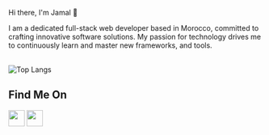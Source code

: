 Hi there, I'm Jamal 👋

I am a dedicated full-stack web developer based in Morocco, committed to crafting innovative software solutions. My passion for technology drives me to continuously learn and master new frameworks, and tools.
<br/>
<br/>

![Top Langs](https://github-readme-stats.vercel.app/api/top-langs/?username=shrjamal&hide=c,kotlin,swift,Objective-C,Makefile,Vue,Ruby&layout=compact&langs_count=8&theme=transparent)

## **Find Me On**

<p align="left">
<a href="https://www.twitter.com/shrjamal" target="_blank" rel="noreferrer"><img src="https://raw.githubusercontent.com/danielcranney/readme-generator/main/public/icons/socials/twitter.svg" width="32" height="32" /></a>
<a href="https://www.linkedin.com/in/shrjamal/" target="_blank" rel="noreferrer"><img src="https://raw.githubusercontent.com/danielcranney/readme-generator/main/public/icons/socials/linkedin.svg" width="32" height="32" /></a>

<br />
